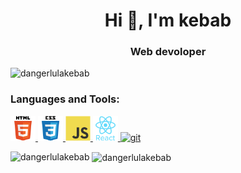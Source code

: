 <h1 align="center">Hi 👋, I'm kebab</h1>
<h3 align="center">Web devoloper</h3>

<p align="left"> <img src="https://komarev.com/ghpvc/?username=dangerlulakebab&label=Profile%20views&color=0e75b6&style=flat" alt="dangerlulakebab" /> </p>


<p align="left">
</p>

<h3 align="left">Languages and Tools:</h3>
<p align="left">   <a href="https://www.w3.org/html/" target="_blank" rel="noreferrer"> <img src="https://raw.githubusercontent.com/devicons/devicon/master/icons/html5/html5-original-wordmark.svg" alt="html5" width="40" height="40"/> </a> <a href="https://www.w3schools.com/css/" target="_blank" rel="noreferrer"> <img src="https://raw.githubusercontent.com/devicons/devicon/master/icons/css3/css3-original-wordmark.svg" alt="css3" width="40" height="40"/> </a> <a href="https://developer.mozilla.org/en-US/docs/Web/JavaScript" target="_blank" rel="noreferrer"> <img src="https://raw.githubusercontent.com/devicons/devicon/master/icons/javascript/javascript-original.svg" alt="javascript" width="40" height="40"/> </a> <a href="https://reactjs.org/" target="_blank" rel="noreferrer"> <img src="https://raw.githubusercontent.com/devicons/devicon/master/icons/react/react-original-wordmark.svg" alt="react" width="40" height="40"/> </a>
<a href="https://git-scm.com/" target="_blank" rel="noreferrer"> <img src="https://www.vectorlogo.zone/logos/git-scm/git-scm-icon.svg" alt="git" width="40" height="40"/> </a></p>

<p><img align="left" src="https://github-readme-stats.vercel.app/api/top-langs?username=dangerlulakebab&show_icons=true&locale=en&layout=compact" alt="dangerlulakebab" /></p>

<p>&nbsp;<img align="center" src="https://github-readme-stats.vercel.app/api?username=dangerlulakebab&show_icons=true&locale=en" alt="dangerlulakebab" /></p>
